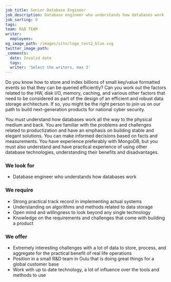 ```yaml
---
job_title: Senior Database Engineer
job_description: Database engineer who understands how databases work
job_sorting: 0
tags:
team: R&D TEAM
writer:
  employees:
og_image_path: /images/site/logo_text2_blue.svg
twitter_image_path:
_comments:
  date: Invalid date
  tags:
  writer: 'Select the writers, max 3'
---
```


Do you know how to store and index billions of small key/value formatted events so that they can be queried efficiently? Can you work out the factors related to the HW, disk I/O, memory, caching, and various other factors that need to be considered as part of the design of an efficient and robust data storage architecture. If so, you might be the right person to join us on our path to build next-generation products for national cyber security.

You must understand how databases work all the way to the physical medium and back. You are familiar with the problems and challenges related to productization and have an emphasis on building stable and elegant solutions. You can make informed decisions based on facts and measurements. You have experience preferably with MongoDB, but you must also understand and have practical experience of using other database technologies, understanding their benefits and disadvantages.

### We look for

* Database engineer who understands how databases work

### We require

* Strong practical track record in implementing actual systems
* Understanding on algorithms and methods related to data storage
* Open mind and willingness to look beyond any single technology
* Knowledge on the requirements and challenges that come with building a product

### We offer

* Extremely interesting challenges with a lot of data to store, process, and aggregate for the practical benefit of real life operations
* Position in a small R&D team in Oulu that is doing great things for a global customer base
* Work with up to date technology, a lot of influence over the tools and methods to use